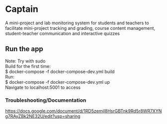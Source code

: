 # Captain
A mini-project and lab monitoring system for students and teachers to facilitate mini-project tracking and grading, course content management, student-teacher communication and interactive quizzes

## Run the app    
Note: Try with sudo   
Build for the first time:    
$ docker-compose -f docker-compose-dev.yml build    
Run:    
$ docker-compose -f docker-compose-dev.yml up    
Navigate to localhost:5001 to access    

### Troubleshooting/Documentation  
https://docs.google.com/document/d/1RD5zemjI8HsrGBTnk9Rd5r8WR7XYNg7RAyZBk2NE32U/edit?usp=sharing
